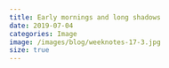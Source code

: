 ```yaml
---
title: Early mornings and long shadows
date: 2019-07-04
categories: Image
image: /images/blog/weeknotes-17-3.jpg
size: true
---
```

